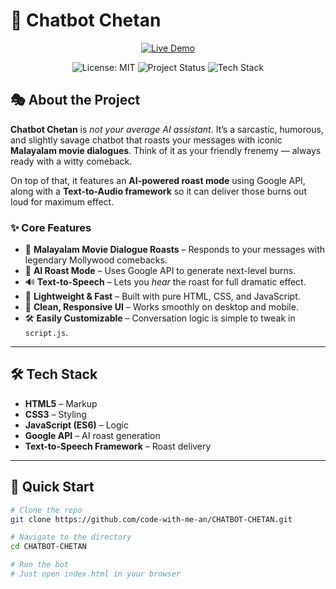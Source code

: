# 🤖 Chatbot Chetan

<p align="center">
<a href="https://code-with-me-an.github.io/CHATBOT-CHETAN/" target="_blank">
<img src="https://img.shields.io/badge/Live-Demo-brightgreen?style=for-the-badge&logo=github" alt="Live Demo">
</a>
</p>

<p align="center">
<img src="https://img.shields.io/badge/License-MIT-yellow.svg" alt="License: MIT">
<img src="https://img.shields.io/badge/status-active-brightgreen" alt="Project Status">
<img src="https://img.shields.io/badge/tech-HTML%2FCSS%2FJS-blue.svg" alt="Tech Stack">
</p>

## 🎭 About the Project
**Chatbot Chetan** is *not your average AI assistant*. It’s a sarcastic, humorous, and slightly savage chatbot that roasts your messages with iconic **Malayalam movie dialogues**. Think of it as your friendly frenemy — always ready with a witty comeback.

On top of that, it features an **AI-powered roast mode** using Google API, along with a **Text-to-Audio framework** so it can deliver those burns out loud for maximum effect.

### ✨ Core Features
- 💬 **Malayalam Movie Dialogue Roasts** – Responds to your messages with legendary Mollywood comebacks.
- 🤖 **AI Roast Mode** – Uses Google API to generate next-level burns.
- 🔊 **Text-to-Speech** – Lets you *hear* the roast for full dramatic effect.
- 🚀 **Lightweight & Fast** – Built with pure HTML, CSS, and JavaScript.
- 🎨 **Clean, Responsive UI** – Works smoothly on desktop and mobile.
- 🛠 **Easily Customizable** – Conversation logic is simple to tweak in `script.js`.

---

## 🛠 Tech Stack
- **HTML5** – Markup
- **CSS3** – Styling
- **JavaScript (ES6)** – Logic
- **Google API** – AI roast generation
- **Text-to-Speech Framework** – Roast delivery

---

## 🚀 Quick Start
```bash
# Clone the repo
git clone https://github.com/code-with-me-an/CHATBOT-CHETAN.git

# Navigate to the directory
cd CHATBOT-CHETAN

# Run the bot
# Just open index.html in your browser
